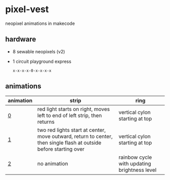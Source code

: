 # pixel-vest
neopixel animations in makecode


## hardware
* 8 sewable neopixels (v2)
* 1 circuit playground express

    `x-x-x-x-0-x-x-x-x`


## animations

| animation | strip | ring |
|---------- | ------| -----|
| [0](https://github.com/ntno/neopixelvest/blob/master/animations/0.ts) | red light starts on right, moves left to end of left strip, then returns | vertical cylon starting at top  |
| [1](https://github.com/ntno/neopixelvest/blob/master/animations/1.ts) | two red lights start at center, move outward, return to center, then single flash at outside before starting over | vertical cylon starting at top |
| [2](https://github.com/ntno/neopixelvest/blob/master/animations/2.ts) | no animation | rainbow cycle with updating brightness level|

